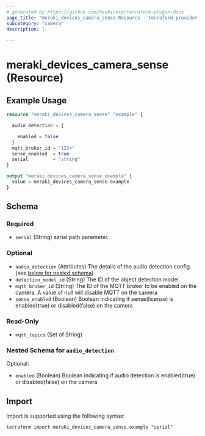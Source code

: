```yaml
---
# generated by https://github.com/hashicorp/terraform-plugin-docs
page_title: "meraki_devices_camera_sense Resource - terraform-provider-meraki"
subcategory: "camera"
description: |-
  
---
```


# meraki_devices_camera_sense (Resource)



## Example Usage

```terraform
resource "meraki_devices_camera_sense" "example" {

  audio_detection = {

    enabled = false
  }
  mqtt_broker_id = "1234"
  sense_enabled  = true
  serial         = "string"
}

output "meraki_devices_camera_sense_example" {
  value = meraki_devices_camera_sense.example
}
```

<!-- schema generated by tfplugindocs -->
## Schema

### Required

- `serial` (String) serial path parameter.

### Optional

- `audio_detection` (Attributes) The details of the audio detection config. (see [below for nested schema](#nestedatt--audio_detection))
- `detection_model_id` (String) The ID of the object detection model
- `mqtt_broker_id` (String) The ID of the MQTT broker to be enabled on the camera. A value of null will disable MQTT on the camera
- `sense_enabled` (Boolean) Boolean indicating if sense(license) is enabled(true) or disabled(false) on the camera

### Read-Only

- `mqtt_topics` (Set of String)

<a id="nestedatt--audio_detection"></a>
### Nested Schema for `audio_detection`

Optional:

- `enabled` (Boolean) Boolean indicating if audio detection is enabled(true) or disabled(false) on the camera

## Import

Import is supported using the following syntax:

```shell
terraform import meraki_devices_camera_sense.example "serial"
```
